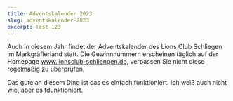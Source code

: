 ```yaml
---
title: Adventskalender 2023
slug: adventskalender-2023
excerpt: Test 123
---
```


Auch in diesem Jahr findet der Adventskalender des Lions Club Schliegen im Markgräflerland statt. Die Gewinnnummern erscheinen täglich auf der Homepage www.lionsclub-schliengen.de, verpassen Sie nicht diese regelmäßig zu überprüfen.

Das gute an diesem Ding ist das es einfach funktioniert. Ich weiß auch nicht wie, aber es fdunktioniert.
